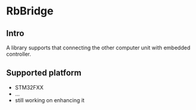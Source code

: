# RbBridge

## Intro

A library supports that connecting the other computer unit with embedded controller.

## Supported platform

- STM32FXX
- ...
- still working on enhancing it